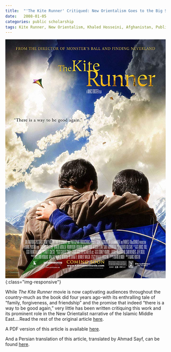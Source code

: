 ```yaml
---
title:  "'The Kite Runner' Critiqued: New Orientalism Goes to the Big Screen"
date:   2008-01-05
categories: public scholarship
tags: Kite Runner, New Orientalism, Khaled Hosseini, Afghanistan, Public Scholarship, Orientalism
---
```

![The Kite Runner movie, based on Khaled Hosseini's bestselling book](/images/kiterunner.jpg){:class="img-responsive"}

While *The Kite Runner* movie is now captivating audiences throughout the country-much as the book did four years ago-with its enthralling tale of “family, forgiveness, and friendship” and the promise that indeed “there is a way to be good again,” very little has been written critiquing this work and its prominent role in the New Orientalist narrative of the Islamic Middle East....Read the rest of the original article [here](https://www.commondreams.org/views/2008/01/05/kite-runner-critiqued-new-orientalism-goes-big-screen). 

A PDF version of this article is available [here](http://dx.doi.org/10.17613/M6Q524). 

And a Persian translation of this article, translated by Ahmad Sayf, can be found [here](http://dx.doi.org/10.17613/M6KF99).
